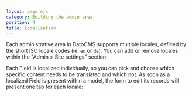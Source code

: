 ```yaml
---
layout: page.ejs
category: Building the admin area
position: 4
title: Localization
---
```


Each administrative area in DatoCMS supports multiple locales, defined by the short ISO locale codes (ie. `en` or `de`). You can add or remove locales within the "Admin > Site settings" section:

Each Field is localized individually, so you can pick and choose which specific content needs to be translated and which not. As soon as a localized Field is present within a model, the form to edit its records will present one tab for each locale:




